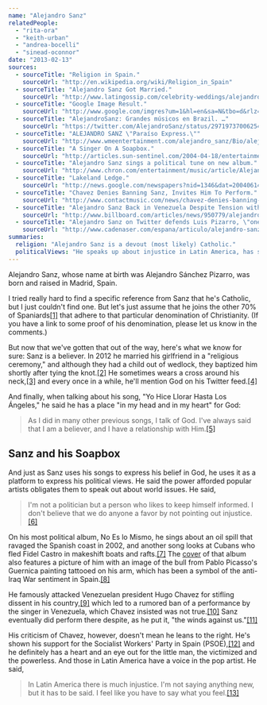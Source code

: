 ```yaml
---
name: "Alejandro Sanz"
relatedPeople:
  - "rita-ora"
  - "keith-urban"
  - "andrea-bocelli"
  - "sinead-oconnor"
date: "2013-02-13"
sources:
  - sourceTitle: "Religion in Spain."
    sourceUrl: "http://en.wikipedia.org/wiki/Religion_in_Spain"
  - sourceTitle: "Alejandro Sanz Got Married."
    sourceUrl: "http://www.latingossip.com/celebrity-weddings/alejandro-sanz-got-married.html"
  - sourceTitle: "Google Image Result."
    sourceUrl: "http://www.google.com/imgres?um=1&hl=en&sa=N&tbo=d&rlz=1C1ASUT_enUS499US499&biw=1366&bih=643&tbm=isch&tbnid=EJP9UDr9060FkM:&imgrefurl=http://nowe-i.blogspot.com/2010/08/amor-sera-leyenda-i-tunes-single-by.html&docid=7DdLZKU55BHneM&itg=1&imgurl=http://1.bp.blogspot.com/_IByDaPF_3zc/TGne7wsyeRI/AAAAAAAABs8/EgJMc5WWYZk/s1600/Nuestro%252BAmor%252BSera%252BLeyenda%252B-%252BSingle.jpg&w=600&h=600&ei=85MVUcixIca2igLS-YHQCA&zoom=1&ved=1t:3588,r:11,s:0,i:118&iact=rc&dur=3037&sig=100862210527794923060&page=1&tbnh=191&tbnw=191&start=0&ndsp=17&tx=116&ty=80"
  - sourceTitle: "AlejandroSanz: Grandes músicos en Brazil. …"
    sourceUrl: "https://twitter.com/AlejandroSanz/status/297197370062544896"
  - sourceTitle: "ALEJANDRO SANZ \"Paraíso Express.\""
    sourceUrl: "http://www.wmeentertainment.com/alejandro_sanz/Bio/alejandro_sanz_paraiso_express.pdf"
  - sourceTitle: "A Singer On A Soapbox."
    sourceUrl: "http://articles.sun-sentinel.com/2004-04-18/entertainment/0404141050_1_alejandro-sanz-latin-pop-warner-music"
  - sourceTitle: "Alejandro Sanz sings a political tune on new album."
    sourceUrl: "http://www.chron.com/entertainment/music/article/Alejandro-Sanz-sings-a-political-tune-on-new-album-1976360.php"
  - sourceTitle: "Lakeland Ledge."
    sourceUrl: "http://news.google.com/newspapers?nid=1346&dat=20040614&id=UAswAAAAIBAJ&sjid=z_0DAAAAIBAJ&pg=6342,4774913"
  - sourceTitle: "Chavez Denies Banning Sanz, Invites Him To Perform."
    sourceUrl: "http://www.contactmusic.com/news/chavez-denies-banning-sanz-invites-him-to-perform_1060326"
  - sourceTitle: "Alejandro Sanz Back in Venezuela Despite Tension with Chavez."
    sourceUrl: "http://www.billboard.com/articles/news/950779/alejandro-sanz-back-in-venezuela-despite-tension-with-chavez"
  - sourceTitle: "Alejandro Sanz on Twitter defends Luis Pizarro, \"one of the most honest of the PSOE-A.\""
    sourceUrl: "http://www.cadenaser.com/espana/articulo/alejandro-sanz-defiende-twitter-luis-pizarro-honestos-psoe-a/csrcsrpor/20110407csrcsrnac_1/Tes"
summaries:
  religion: "Alejandro Sanz is a devout (most likely) Catholic."
  politicalViews: "He speaks up about injustice in Latin America, has some beef with Hugo Chavez, and endorsed in Spain's Socialist Workers' Party."
---
```


Alejandro Sanz, whose name at birth was Alejandro Sánchez Pizarro, was born and raised in Madrid, Spain.

I tried really hard to find a specific reference from Sanz that he's Catholic, but I just couldn't find one. But let's just assume that he joins the other 70% of Spaniards<a class="source-citation" href="#http%3A%2F%2Fen.wikipedia.org%2Fwiki%2FReligion_in_Spain" title="Religion in Spain.">[1]</a> that adhere to that particular denomination of Christianity. (If you have a link to some proof of his denomination, please let us know in the comments.)

But now that we've gotten that out of the way, here's what we know for sure: Sanz is a believer. In 2012 he married his girlfriend in a "religious ceremony," and although they had a child out of wedlock, they baptized him shortly after tying the knot.<a class="source-citation" href="#http%3A%2F%2Fwww.latingossip.com%2Fcelebrity-weddings%2Falejandro-sanz-got-married.html" title="Alejandro Sanz Got Married.">[2]</a> He sometimes wears a cross around his neck,<a class="source-citation" href="#http%3A%2F%2Fwww.google.com%2Fimgres%3Fum%3D1%26hl%3Den%26sa%3DN%26tbo%3Dd%26rlz%3D1C1ASUT_enUS499US499%26biw%3D1366%26bih%3D643%26tbm%3Disch%26tbnid%3DEJP9UDr9060FkM%3A%26imgrefurl%3Dhttp%3A%2F%2Fnowe-i.blogspot.com%2F2010%2F08%2Famor-sera-leyenda-i-tunes-single-by.html%26docid%3D7DdLZKU55BHneM%26itg%3D1%26imgurl%3Dhttp%3A%2F%2F1.bp.blogspot.com%2F_IByDaPF_3zc%2FTGne7wsyeRI%2FAAAAAAAABs8%2FEgJMc5WWYZk%2Fs1600%2FNuestro%25252BAmor%25252BSera%25252BLeyenda%25252B-%25252BSingle.jpg%26w%3D600%26h%3D600%26ei%3D85MVUcixIca2igLS-YHQCA%26zoom%3D1%26ved%3D1t%3A3588%2Cr%3A11%2Cs%3A0%2Ci%3A118%26iact%3Drc%26dur%3D3037%26sig%3D100862210527794923060%26page%3D1%26tbnh%3D191%26tbnw%3D191%26start%3D0%26ndsp%3D17%26tx%3D116%26ty%3D80" title="Google Image Result.">[3]</a> and every once in a while, he'll mention God on his Twitter feed.<a class="source-citation" href="#https%3A%2F%2Ftwitter.com%2FAlejandroSanz%2Fstatus%2F297197370062544896" title="AlejandroSanz: Grandes músicos en Brazil. …">[4]</a>

And finally, when talking about his song, "Yo Hice Llorar Hasta Los Ángeles," he said he has a place "in my head and in my heart" for God:

>As I did in many other previous songs, I talk of God. I've always said that I am a believer, and I have a relationship with Him.<a class="source-citation" href="#http%3A%2F%2Fwww.wmeentertainment.com%2Falejandro_sanz%2FBio%2Falejandro_sanz_paraiso_express.pdf" title="ALEJANDRO SANZ &quot;Paraíso Express.&quot;">[5]</a>

## 

## Sanz and his Soapbox

And just as Sanz uses his songs to express his belief in God, he uses it as a platform to express his political views. He said the power afforded popular artists obligates them to speak out about world issues. He said,

>I'm not a politician but a person who likes to keep himself informed. I don't believe that we do anyone a favor by not pointing out injustice.<a class="source-citation" href="#http%3A%2F%2Farticles.sun-sentinel.com%2F2004-04-18%2Fentertainment%2F0404141050_1_alejandro-sanz-latin-pop-warner-music" title="A Singer On A Soapbox.">[6]</a>

On his most political album, No Es lo Mismo, he sings about an oil spill that ravaged the Spanish coast in 2002, and another song looks at Cubans who fled Fidel Castro in makeshift boats and rafts.<a class="source-citation" href="#http%3A%2F%2Fwww.chron.com%2Fentertainment%2Fmusic%2Farticle%2FAlejandro-Sanz-sings-a-political-tune-on-new-album-1976360.php" title="Alejandro Sanz sings a political tune on new album.">[7]</a> The [cover](https://www.google.com/search?q=album+cover+%22no+es+lo+mismo%22+alejandro+sanz&hl=en&rlz=1C1ASUT_enUS499US499&tbm=isch&tbo=u&source=univ&sa=X&ei=qeckUZCmKeKsjAK9moHIAw&ved=0CDMQsAQ&biw=1366&bih=643#imgrc=j2h6B9PshuihaM%3A%3BCHAZxXAsJ-ZHfM%3Bhttp%253A%252F%252Fuserserve-ak.last.fm%252Fserve%252F300x300%252F50218901.jpg%3Bhttp%253A%252F%252Fwww.last.fm%252Ftag%252Falejandro%252520sanz%252Falbums%3B300%3B300) of that album also features a picture of him with an image of the bull from Pablo Picasso's Guernica painting tattooed on his arm, which has been a symbol of the anti-Iraq War sentiment in Spain.<a class="source-citation" href="#http%3A%2F%2Fnews.google.com%2Fnewspapers%3Fnid%3D1346%26dat%3D20040614%26id%3DUAswAAAAIBAJ%26sjid%3Dz_0DAAAAIBAJ%26pg%3D6342%2C4774913" title="Lakeland Ledge.">[8]</a>

He famously attacked Venezuelan president Hugo Chavez for stifling dissent in his country,<a class="source-citation" href="#http%3A%2F%2Farticles.sun-sentinel.com%2F2004-04-18%2Fentertainment%2F0404141050_1_alejandro-sanz-latin-pop-warner-music" title="A Singer On A Soapbox.">[9]</a> which led to a rumored ban of a performance by the singer in Venezuela, which Chavez insisted was not true.<a class="source-citation" href="#http%3A%2F%2Fwww.contactmusic.com%2Fnews%2Fchavez-denies-banning-sanz-invites-him-to-perform_1060326" title="Chavez Denies Banning Sanz, Invites Him To Perform.">[10]</a> Sanz eventually did perform there despite, as he put it, "the winds against us."<a class="source-citation" href="#http%3A%2F%2Fwww.billboard.com%2Farticles%2Fnews%2F950779%2Falejandro-sanz-back-in-venezuela-despite-tension-with-chavez" title="Alejandro Sanz Back in Venezuela Despite Tension with Chavez.">[11]</a>

His criticism of Chavez, however, doesn't mean he leans to the right. He's shown his support for the Socialist Workers' Party in Spain (PSOE),<a class="source-citation" href="#http%3A%2F%2Fwww.cadenaser.com%2Fespana%2Farticulo%2Falejandro-sanz-defiende-twitter-luis-pizarro-honestos-psoe-a%2Fcsrcsrpor%2F20110407csrcsrnac_1%2FTes" title="Alejandro Sanz on Twitter defends Luis Pizarro, &quot;one of the most honest of the PSOE-A.&quot;">[12]</a> and he definitely has a heart and an eye out for the little man, the victimized and the powerless. And those in Latin America have a voice in the pop artist. He said,

>In Latin America there is much injustice. I'm not saying anything new, but it has to be said. I feel like you have to say what you feel.<a class="source-citation" href="#http%3A%2F%2Farticles.sun-sentinel.com%2F2004-04-18%2Fentertainment%2F0404141050_1_alejandro-sanz-latin-pop-warner-music" title="A Singer On A Soapbox.">[13]</a>